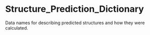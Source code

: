 # Structure_Prediction_Dictionary
Data names for describing predicted structures and how they were calculated.
